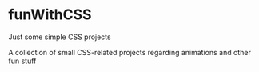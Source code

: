 # funWithCSS
Just some simple CSS projects


A collection of small CSS-related projects regarding animations and other fun stuff
